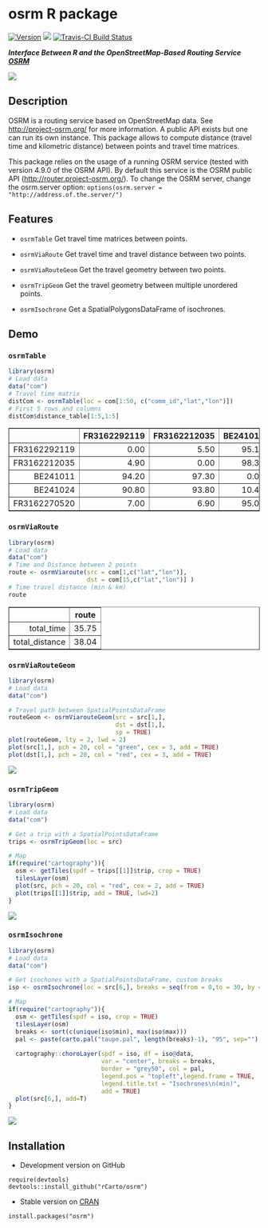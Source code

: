 # osrm R package

[![Version](http://www.r-pkg.org/badges/version/osrm)](https://CRAN.R-project.org/package=osrm/)
![](http://cranlogs.r-pkg.org/badges/osrm?color=brightgreen)
[![Travis-CI Build Status](https://travis-ci.org/rCarto/osrm.svg?branch=master)](https://travis-ci.org/rCarto/osrm)  

***Interface Between R and the OpenStreetMap-Based Routing Service [OSRM](http://project-osrm.org/)***

![](http://f.hypotheses.org/wp-content/blogs.dir/1909/files/2015/10/route1.png)

## Description
OSRM is a routing service based on OpenStreetMap data. See <http://project-osrm.org/> for more information. A public API exists but one can run its own instance. This package allows to compute distance (travel time and kilometric distance) between points and travel time matrices.

This package relies on the usage of a running OSRM service (tested with version 4.9.0 of the OSRM API). 
By default this service is the OSRM public API (http://router.project-osrm.org/). To change the OSRM server, change the osrm.server option:
`options(osrm.server = "http://address.of.the.server/")`

## Features

* `osrmTable` Get travel time matrices between points.

* `osrmViaRoute` Get travel time and travel distance between two points.

* `osrmViaRouteGeom` Get the travel geometry between two points.

* `osrmTripGeom` Get the travel geometry between multiple unordered points.

* `osrmIsochrone` Get a SpatialPolygonsDataFrame of isochrones.


## Demo

### `osrmTable`

```r
library(osrm)
# Load data
data("com")
# Travel time matrix
distCom <- osrmTable(loc = com[1:50, c("comm_id","lat","lon")])
# First 5 rows and columns
distCom$distance_table[1:5,1:5]
```
<table border=1>
<tr> <th>  </th> <th> FR3162292119 </th> <th> FR3162212035 </th> <th> BE241011 </th> <th> BE241024 </th> <th> FR3162270520 </th>  </tr>
<tr> <td align="right"> FR3162292119 </td> <td align="right"> 0.00 </td> <td align="right"> 5.50 </td> <td align="right"> 95.10 </td> <td align="right"> 91.60 </td> <td align="right"> 7.50 </td> </tr>
<tr> <td align="right"> FR3162212035 </td> <td align="right"> 4.90 </td> <td align="right"> 0.00 </td> <td align="right"> 98.30 </td> <td align="right"> 94.70 </td> <td align="right"> 7.10 </td> </tr>
<tr> <td align="right"> BE241011 </td> <td align="right"> 94.20 </td> <td align="right"> 97.30 </td> <td align="right"> 0.00 </td> <td align="right"> 10.40 </td> <td align="right"> 93.50 </td> </tr>
<tr> <td align="right"> BE241024 </td> <td align="right"> 90.80 </td> <td align="right"> 93.80 </td> <td align="right"> 10.40 </td> <td align="right"> 0.00 </td> <td align="right"> 90.00 </td> </tr>
<tr> <td align="right"> FR3162270520 </td> <td align="right"> 7.00 </td> <td align="right"> 6.90 </td> <td align="right"> 95.00 </td> <td align="right"> 91.50 </td> <td align="right"> 0.00 </td> </tr>
</table>


### `osrmViaRoute`

```r
library(osrm)
# Load data
data("com")
# Time and Distance between 2 points
route <- osrmViaroute(src = com[1,c("lat","lon")],
                      dst = com[15,c("lat","lon")] )
# Time travel distance (min & km)
route
```
<table border=1>
<tr> <th>  </th> <th> route </th>  </tr>
<tr> <td align="right"> total_time </td> <td align="right"> 35.75 </td> </tr>
<tr> <td align="right"> total_distance </td> <td align="right"> 38.04 </td> </tr>
</table>


### `osrmViaRouteGeom`

```r
library(osrm)
# Load data
data("com")

# Travel path between SpatialPointsDataFrame
routeGeom <- osrmViarouteGeom(src = src[1,], 
                              dst = dst[1,], 
                              sp = TRUE)
plot(routeGeom, lty = 2, lwd = 2)
plot(src[1,], pch = 20, col = "green", cex = 3, add = TRUE)             
plot(dst[1,], pch = 20, col = "red", cex = 3, add = TRUE) 
```
![](http://rgeomatic.hypotheses.org/files/2016/04/viageom.png)


### `osrmTripGeom`

```r
library(osrm)
# Load data
data("com")

# Get a trip with a SpatialPointsDataFrame
trips <- osrmTripGeom(loc = src)

# Map
if(require("cartography")){
  osm <- getTiles(spdf = trips[[1]]$trip, crop = TRUE)
  tilesLayer(osm)
  plot(src, pch = 20, col = "red", cex = 2, add = TRUE)
  plot(trips[[1]]$trip, add = TRUE, lwd=2)
}

```

![](http://rgeomatic.hypotheses.org/files/2016/04/trips.png)

### `osrmIsochrone`

```r
library(osrm)
# Load data
data("com")

# Get isochones with a SpatialPointsDataFrame, custom breaks
iso <- osrmIsochrone(loc = src[6,], breaks = seq(from = 0,to = 30, by = 5))

# Map
if(require("cartography")){
  osm <- getTiles(spdf = iso, crop = TRUE)
  tilesLayer(osm)
  breaks <- sort(c(unique(iso$min), max(iso$max)))
  pal <- paste(carto.pal("taupe.pal", length(breaks)-1), "95", sep="")
  
  cartography::choroLayer(spdf = iso, df = iso@data,
                          var = "center", breaks = breaks,
                          border = "grey50", col = pal,
                          legend.pos = "topleft",legend.frame = TRUE, 
                          legend.title.txt = "Isochrones\n(min)", 
                          add = TRUE)
  plot(src[6,], add=T)
}
```
![](http://rgeomatic.hypotheses.org/files/2016/04/iso.png)


## Installation

* Development version on GitHub
```{r}
require(devtools)
devtools::install_github("rCarto/osrm")
```

* Stable version on [CRAN](https://CRAN.R-project.org/package=osrm/)
```{r}
install.packages("osrm")
```










